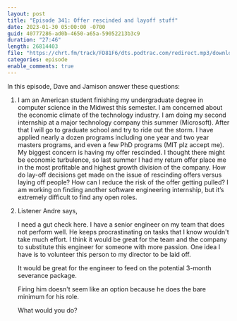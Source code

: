 ```yaml
---
layout: post
title: "Episode 341: Offer rescinded and layoff stuff"
date: 2023-01-30 05:00:00 -0700
guid: 40777286-ad0b-4650-a65a-59052213b3c9
duration: "27:46"
length: 26814403
file: "https://chrt.fm/track/FD81F6/dts.podtrac.com/redirect.mp3/download.softskills.audio/sse-341.mp3"
categories: episode
enable_comments: true
---
```


In this episode, Dave and Jamison answer these questions:

1. I am an American student finishing my undergraduate degree in computer science in the Midwest this semester. I am concerned about the economic climate of the technology industry. I am doing my second internship at a major technology company this summer (Microsoft). After that I will go to graduate school and try to ride out the storm. I have applied nearly a dozen programs including one year and two year masters programs, and even a few PhD programs (MIT plz accept me). My biggest concern is having my offer rescinded. I thought there might be economic turbulence, so last summer I had my return offer place me in the most profitable and highest growth division of the company. How do lay-off decisions get made on the issue of rescinding offers versus laying off people?  How can I reduce the risk of the offer getting pulled? I am working on finding another software engineering internship, but it’s extremely difficult to find any open roles.

2. Listener Andre says,
   
   I need a gut check here. I have a senior engineer on my team that does not perform well. He keeps procrastinating on tasks that I know wouldn't take much effort. I think it would be great for the team and the company to substitute this engineer for someone with more passion. One idea I have is to volunteer this person to my director to be laid off.
   
   It would be great for the engineer to feed on the potential 3-month severance package.
   
   Firing him doesn't seem like an option because he does the bare minimum for his role.
   
   What would you do?
